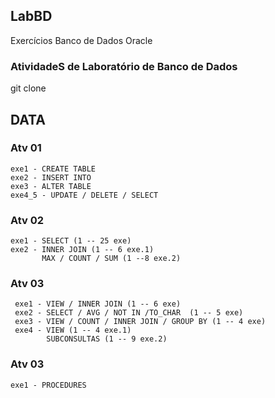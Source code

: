## LabBD
Exercícios Banco de Dados Oracle

### AtividadeS de Laboratório de Banco de Dados

git clone

## DATA

### Atv 01

    exe1 - CREATE TABLE 
    exe2 - INSERT INTO
    exe3 - ALTER TABLE
    exe4_5 - UPDATE / DELETE / SELECT

### Atv 02

    exe1 - SELECT (1 -- 25 exe)
    exe2 - INNER JOIN (1 -- 6 exe.1) 
           MAX / COUNT / SUM (1 --8 exe.2)

### Atv 03

     exe1 - VIEW / INNER JOIN (1 -- 6 exe)
     exe2 - SELECT / AVG / NOT IN /TO_CHAR  (1 -- 5 exe)
     exe3 - VIEW / COUNT / INNER JOIN / GROUP BY (1 -- 4 exe)
     exe4 - VIEW (1 -- 4 exe.1)
            SUBCONSULTAS (1 -- 9 exe.2)

### Atv 03

    exe1 - PROCEDURES
